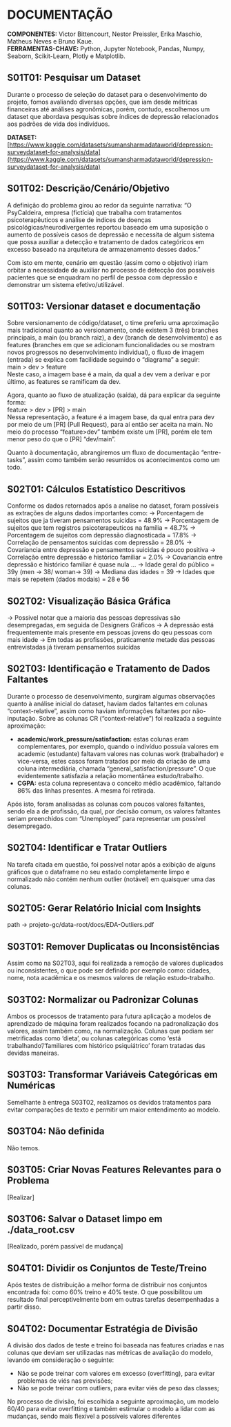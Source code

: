 # DOCUMENTAÇÃO
**COMPONENTES:** Victor Bittencourt, Nestor Preissler, Erika Maschio, Matheus Neves e Bruno Kaue.  
**FERRAMENTAS-CHAVE:** Python, Jupyter Notebook, Pandas, Numpy, Seaborn, Scikit-Learn, Plotly e Matplotlib.

## S01T01: Pesquisar um Dataset
Durante o processo de seleção do dataset para o desenvolvimento do projeto, fomos avaliando diversas opções, que iam desde métricas financeiras até análises agronômicas, porém, contudo, escolhemos um dataset que abordava pesquisas sobre índices de depressão relacionados aos padrões de vida dos indivíduos.

**DATASET:** [https://www.kaggle.com/datasets/sumansharmadataworld/depression-surveydataset-for-analysis/data](https://www.kaggle.com/datasets/sumansharmadataworld/depression-surveydataset-for-analysis/data)

## S01T02: Descrição/Cenário/Objetivo
A definição do problema girou ao redor da seguinte narrativa:
“O PsyCaldeira, empresa (fictícia) que trabalha com tratamentos psicoterapêuticos e análise de índices de doenças psicológicas/neurodivergentes reportou baseado em uma suposição o aumento de possíveis casos de depressão e necessita de algum sistema que possa auxiliar a detecção e tratamento de dados categóricos em excesso baseado na arquitetura de armazenamento desses dados.”

Com isto em mente, cenário em questão (assim como o objetivo) iriam orbitar a necessidade de auxiliar no processo de detecção dos possíveis pacientes que se enquadram no perfil de pessoa com depressão e demonstrar um sistema efetivo/utilizável.

## S01T03: Versionar dataset e documentação
Sobre versionamento de código/dataset, o time preferiu uma aproximação mais tradicional quanto ao versionamento, onde existem 3 (três) branches principais, a main (ou branch raiz), a dev (branch de desenvolvimento) e as features (branches em que se adicionam funcionalidades ou se mostram novos progressos no desenvolvimento individual), o fluxo de imagem (entrada) se explica com facilidade seguindo o “diagrama” a seguir:  
main > dev > feature  
Neste caso, a imagem base é a main, da qual a dev vem a derivar e por último, as features se ramificam da dev.

Agora, quanto ao fluxo de atualização (saída), dá para explicar da seguinte forma:  
feature > dev > [PR] > main  
Nessa representação, a feature é a imagem base, da qual entra para dev por meio de um [PR] (Pull Request), para aí então ser aceita na main. No meio do processo “feature>dev” também existe um [PR], porém ele tem menor peso do que o [PR] “dev/main”.

Quanto à documentação, abrangiremos um fluxo de documentação “entre-tasks”, assim como também serão resumidos os acontecimentos como um todo.

## S02T01: Cálculos Estatístico Descritivos
Conforme os dados retornados após a analise no dataset, foram possíveis as extrações de alguns dados importantes como: 
 -> Porcentagem de sujeitos que ja tiveram pensamentos suicidas = 48.9%
 -> Porcentagem de sujeitos que tem registros psicoterapeuticos na família = 48.7%
 -> Porcentagem de sujeitos com depressão diagnosticada = 17.8%
 -> Correlação de pensamentos suicidas com depressão = 28.0% 
 -> Covariancia entre depressão e pensamentos suicidas é pouco positiva
 -> Correlação entre depressão e histórico familiar = 2.0%
 -> Covariancia entre depressão e histórico familiar é quase nula 
 ...
 -> Idade geral do público = 39y (men -> 38/ woman-> 39)
 -> Mediana das idades = 39
 -> Idades que mais se repetem (dados modais) = 28 e 56

## S02T02: Visualização Básica Gráfica
 -> Possivel notar que a maioria das pessoas depressivas são desempregadas, em seguida de Designers Gráficos
 -> A depressão está frequentemente mais presente em pessoas jovens do qeu pessoas com mais idade
 -> Em todas as profissões, praticamente metade das pessoas entrevistadas já tiveram pensamentos suicídas

## S02T03: Identificação e Tratamento de Dados Faltantes
Durante o processo de desenvolvimento, surgiram algumas observações quanto à análise inicial do dataset, haviam dados faltantes em colunas “context-relative”, assim como haviam informações faltantes por não-inputação. Sobre as colunas CR (“context-relative”) foi realizada a seguinte aproximação:

- **academic/work_pressure/satisfaction:** estas colunas eram complementares, por exemplo, quando o indivíduo possuía valores em academic (estudante) faltavam valores nas colunas work (trabalhador) e vice-versa, estes casos foram tratados por meio da criação de uma coluna intermediária, chamada “general_satisfaction/pressure”. O que evidentemente satisfazia a relação momentânea estudo/trabalho.
- **CGPA:** esta coluna representava o conceito médio acadêmico, faltando 86% das linhas presentes. A mesma foi retirada.

Após isto, foram analisadas as colunas com poucos valores faltantes, sendo ela a de profissão, da qual, por decisão comum, os valores faltantes seriam preenchidos com “Unemployed” para representar um possível desempregado.

## S02T04: Identificar e Tratar Outliers
Na tarefa citada em questão, foi possível notar após a exibição de alguns gráficos que o dataframe no seu estado completamente limpo e normalizado não contém nenhum outlier (notável) em quaisquer uma das colunas.

## S02T05: Gerar Relatório Inicial com Insights
path -> projeto-gc/data-root/docs/EDA-Outliers.pdf

## S03T01: Remover Duplicatas ou Inconsistências
Assim como na S02T03, aqui foi realizada a remoção de valores duplicados ou inconsistentes, o que pode ser definido por exemplo como: cidades, nome, nota acadêmica e os mesmos valores de relação estudo-trabalho.

## S03T02: Normalizar ou Padronizar Colunas
Ambos os processos de tratamento para futura aplicação a modelos de aprendizado de máquina foram realizados focando na padronalização dos valores, assim também como, na normalização. Colunas que podiam ser metrificadas como ‘dieta’, ou colunas categóricas como ‘está trabalhando’/’familiares com histórico psiquiátrico’ foram tratadas das devidas maneiras.

## S03T03: Transformar Variáveis Categóricas em Numéricas
Semelhante à entrega S03T02, realizamos os devidos tratamentos para evitar comparações de texto e permitir um maior entendimento ao modelo.

## S03T04: Não definida
Não temos.

## S03T05: Criar Novas Features Relevantes para o Problema
[Realizar]

## S03T06: Salvar o Dataset limpo em ./data_root.csv
[Realizado, porém passível de mudança]

## S04T01: Dividir os Conjuntos de Teste/Treino
Após testes de distribuição a melhor forma de distribuir nos conjuntos encontrada foi: como 60% treino e 40% teste. O que possibilitou um resultado final perceptivelmente bom em outras tarefas desempenhadas a partir disso. 

## S04T02: Documentar Estratégia de Divisão
A divisão dos dados de teste e treino foi baseada nas features criadas e nas colunas que deviam ser utilizadas nas métricas de avaliação do modelo, levando em consideração o seguinte:
- Não se pode treinar com valores em excesso (overfitting), para evitar problemas de viés nas previsões;
- Não se pode treinar com outliers, para evitar viés de peso das classes;

No processo de divisão, foi escolhida a seguinte aproximação, um modelo 60/40 para evitar overfitting e também estimular o modelo a lidar com as mudanças, sendo mais flexível a possíveis valores diferentes
